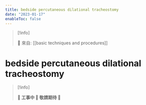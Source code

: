 ```yaml
---
title: bedside percutaneous dilational tracheostomy
date: "2023-01-17"
enableToc: false
---
```


> [!info]
>
> 🌱 來自: [[basic techniques and procedures]]

# bedside percutaneous dilational tracheostomy

> [!info]
>
> **👷 工事中 🌱 敬請期待 🚧**


